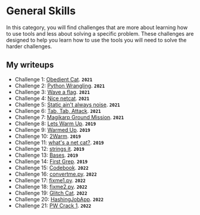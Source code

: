 # General Skills

In this category, you will find challenges that are more about learning how to use tools and less about solving a specific problem.  These challenges are designed to help you learn how to use the tools you will need to solve the harder challenges.

## My writeups

- Challenge 1: [Obedient Cat](./Obedient-Cat.md). **`2021`**
- Challenge 2: [Python Wrangling](./Python-Wrangling.md). **`2021`**
- Challenge 3: [Wave a flag](./Wave-a-flag.md). **`2021`**
- Challenge 4: [Nice netcat](./Nice-netcat.md). **`2021`**
- Challenge 5: [Static ain't always noise](./Static-ain't-always-noise.md). **`2021`**
- Challenge 6: [Tab, Tab, Attack](./Tab-Tab-Attack.md). **`2021`**
- Challenge 7: [Magikarp Ground Mission](./Magikarp-Ground-Mission.md). **`2021`**
- Challenge 8: [Lets Warm Up](./Lets-Warm-Up.md). **`2019`**
- Challenge 9: [Warmed Up](./Warmed-Up.md). **`2019`**
- Challenge 10: [2Warm](./2Warm.md). **`2019`**
- Challenge 11: [what's a net cat?](./what's-a-net-cat.md). **`2019`**
- Challenge 12: [strings it](./strings-it.md). **`2019`**
- Challenge 13: [Bases](./bases.md). **`2019`**
- Challenge 14: [First Grep](./First-Grep.md). **`2019`**
- Challenge 15: [Codebook](./Codebook.md). **`2022`**
- Challenge 16: [convertme.py](./convertme.py.md). **`2022`**
- Challenge 17: [fixme1.py](./fixme1.py.md). **`2022`**
- Challenge 18: [fixme2.py](./fixme2.py.md). **`2022`**
- Challenge 19: [Glitch Cat](./Glitch-Cat.md). **`2022`**
- Challenge 20: [HashingJobApp](./HashingJobApp.md). **`2022`**
- Challenge 21: [PW Crack 1](./PW-Crack-1.md). **`2022`**

